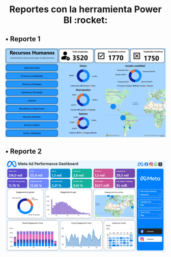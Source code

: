 <h1 align="center">Reportes con la herramienta Power BI :rocket: </h1>
<p align="center">
  <h2 align="left"> • Reporte 1 </h2>
  <img src="./Reporte_1/Reporte_1.PNG" width="1000"/>
  <h2 align="left"> • Reporte 2 </h2>
  <img src="./Reporte_2/Reporte_2.PNG" width="1000"/>
</p>
